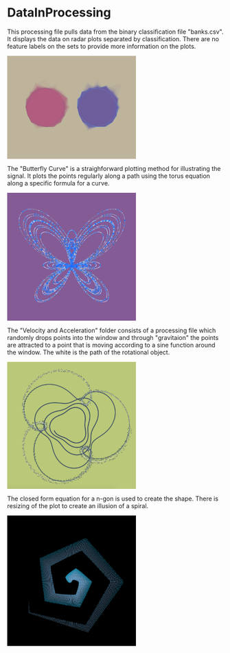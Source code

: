 
# DataInProcessing

This processing file pulls data from the binary classification file "banks.csv". It displays the data on radar plots separated by classification. There are no feature labels on the sets to provide more information on the plots.

<img src="https://raw.githubusercontent.com/jbrdge/DataInProcessing/master/screen-0500.tif" width="300" align="center">

The "Butterfly Curve" is a straighforward plotting method for illustrating the signal. It plots the points regularly along a path using the torus equation along a specific formula for a curve.

<img src="https://raw.githubusercontent.com/jbrdge/DataInProcessing/master/Butterfly_Curve/Screen%20Shot%202018-12-28%20at%205.25.53%20PM.png" width="300" align="middle">

The "Velocity and Acceleration" folder consists of a processing file which randomly drops points into the window and through "gravitaion" the points are attracted to a point that is moving according to a sine function around the window. The white is the path of the rotational object.

<img src="https://github.com/jbrdge/DataInProcessing/blob/master/Velocity_And_Acceleration/Screen%20Shot%202018-12-28%20at%204.43.17%20PM.png" width="300" align="middle">

The closed form equation for a n-gon is used to create the shape. There is resizing of the plot to create an illusion of a spiral. 

<img src="https://raw.githubusercontent.com/jbrdge/DataInProcessing/master/Closed_Polygon_Spiral/Screen%20Shot%202018-12-28%20at%205.32.48%20PM.png" width="300" align="middle">
